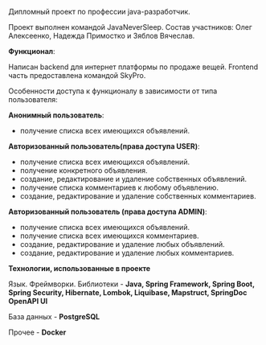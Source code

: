 Дипломный проект по профессии java-разработчик. 


Проект выполнен командой JavaNeverSleep. Состав участников: Олег Алексеенко, Надежда Примостко и Зяблов Вячеслав. 

**Функционал**:

Написан backend для интернет платформы по продаже вещей. Frontend часть предоставлена командой SkyPro.


Особенности доступа к функционалу в зависимости от типа пользователя: 

**Анонимный пользователь**:
- получение списка всех имеющихся объявлений.

**Авторизованный пользователь(права доступа USER)**: 
- получение списка всех имеющихся объявлений.
- получение конкретного объявления.
- создание, редактирование и удаление собственных объявлений.
- получение списка комментариев к любому объявлению. 
- создание, редактирование и удаление собственных комментариев.

**Авторизованный пользователь (права доступа ADMIN)**:
- получение списка всех имеющихся объявлений.
- получение списка всех имеющихся комментариев.
- создание, редактирование и удаление любых объявлений.
- создание, редактирование и удаление любых комментариев.

**Технологии, использованные в проекте**

Язык. Фреймворки. Библиотеки - **Java, Spring Framework, Spring Boot, Spring Security, Hibernate, Lombok, Liquibase, Mapstruct, SpringDoc OpenAPI UI**

База данных - **PostgreSQL**

Прочее -  **Docker**

